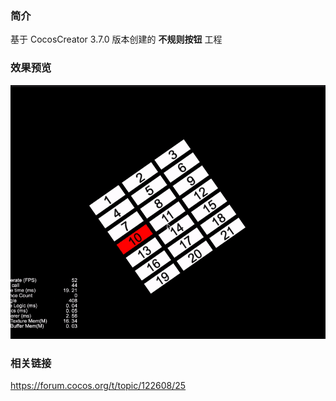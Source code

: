 ### 简介
基于 CocosCreator 3.7.0 版本创建的 **不规则按钮** 工程

### 效果预览
![image](../../../gif/202203/2022030568.gif)

### 相关链接
https://forum.cocos.org/t/topic/122608/25